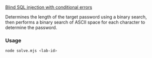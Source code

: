 [Blind SQL injection with conditional errors](https://portswigger.net/web-security/sql-injection/blind/lab-conditional-errors)

Determines the length of the target password using a binary search,\
then performs a binary search of ASCII space for each character to determine the password.

### Usage
```bash
node solve.mjs <lab-id>
```